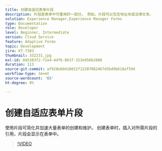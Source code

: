 ```yaml
---
title: 创建自适应表单片段
description: 片段是表单中可重用的一部分。 例如，片段可以包含地址块或法律文本。
solution: Experience Manager,Experience Manager Forms
type: Documentation
role: Developer
level: Beginner, Intermediate
version: Cloud Service
feature: Adaptive Forms
topic: Development
jira: KT-7383
thumbnail: 332231.jpg
exl-id: 845383f2-71e4-44fb-8637-323e956b2808
duration: 113
source-git-commit: af928e60410022f12207082467d3bd9b818af59d
workflow-type: tm+mt
source-wordcount: '65'
ht-degree: 0%

---
```


# 创建自适应表单片段

使用片段可简化并加速大量表单的创建和维护。 创建表单时，插入对所需片段的引用，片段会显示在表单中。

>[!VIDEO](https://video.tv.adobe.com/v/332231?quality=12&learn=on)
